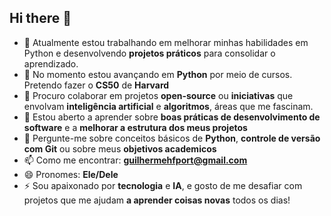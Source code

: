## Hi there 👋

- 🔭 Atualmente estou trabalhando em melhorar minhas habilidades em Python e desenvolvendo **projetos práticos** para consolidar o aprendizado.
- 🌱 No momento estou avançando em **Python** por meio de cursos. Pretendo fazer o **CS50** de **Harvard**
- 👯 Procuro colaborar em projetos **open-source** ou **iniciativas** que envolvam **inteligência artificial** e **algoritmos**, áreas que me fascinam.
- 🤔 Estou aberto a aprender sobre **boas práticas de desenvolvimento de software** e a **melhorar a estrutura dos meus projetos**
- 💬 Pergunte-me sobre conceitos básicos de **Python**, **controle de versão com Git** ou sobre meus **objetivos academicos**
- 📫 Como me encontrar: **guilhermehfport@gmail.com**
- 😄 Pronomes: **Ele/Dele**
- ⚡ Sou apaixonado por **tecnologia** e **IA**, e gosto de me desafiar com projetos que me ajudam **a aprender coisas novas** todos os dias!

